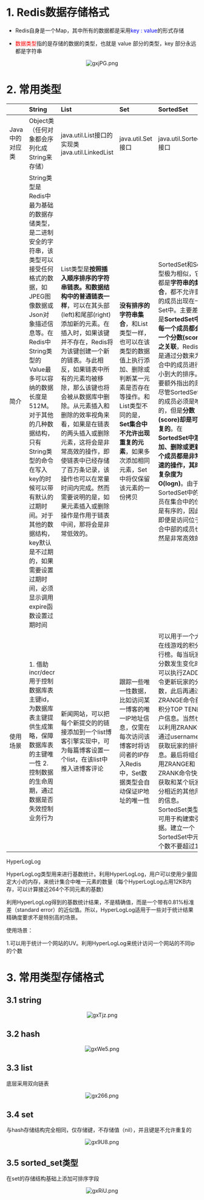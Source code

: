 # 1. Redis数据存储格式

- Redis自身是一个Map，其中所有的数据都是采用<span style="color:blue">key : value</span>的形式存储

- <span style="color:red">数据类型</span>指的是存储的数据的类型，也就是 value 部分的类型，key 部分永远都是字符串

<center><img src="https://ss.im5i.com/2021/07/19/gxjPG.png" alt="gxjPG.png" border="0" /></center>

# 2. 常用类型

|                | String                                                       | List                                                         | Set                                                          | SortedSet                                                    | Hash                                                         |
| :------------- | :----------------------------------------------------------- | :----------------------------------------------------------- | :----------------------------------------------------------- | :----------------------------------------------------------- | :----------------------------------------------------------- |
| Java中的对应类 | Object类（任何对象都会序列化成String来存储）                 | java.util.List接口的实现类java.util.LinkedList               | java.util.Set接口                                            | java.util.SortedSet接口                                      | java.util.HashMap                                            |
| 简介           | String类型是Redis中最为基础的数据存储类型，是二进制安全的字符串，该类型可以接受任何格式的数据，如JPEG图像数据或Json对象描述信息等。在Redis中String类型的Value最多可以容纳的数据长度是512M。对于其他的几种数据结构，只有String类型的命令在写入key的时候可以带有默认的过期时间。对于其他的数据结构，key默认是不过期的，如果需要设置过期时间，必须显示调用expire函数设置过期时间 | List类型是**按照插入顺序排序的字符串链表。和数据结构中的普通链表一样**，可以在其头部(left)和尾部(right)添加新的元素。在插入时，如果该键并不存在，Redis将为该键创建一个新的链表。与此相反，如果链表中所有的元素均被移除，那么该键也将会被从数据库中删除。从元素插入和删除的效率视角来看，如果是在链表的两头插入或删除元素，这将会是非常高效的操作，即使链表中已经存储了百万条记录，该操作也可以在常量时间内完成。然而需要说明的是，如果元素插入或删除操作是作用于链表中间，那将会是非常低效的。 | **没有排序的字符串集合**，和List类型一样，也可以在该类型的数据值上执行添加、删除或判断某一元素是否存在等操作。和List类型不同的是，**Set集合中不允许出现重复的元素**，如果多次添加相同元素，Set中将仅保留该元素的一份拷贝 | SortedSet和Set类型极为相似，它们都是**字符串的集合**，都不允许重复的成员出现在一个Set中。主要差别是**SortedSet中的每一个成员都会有一个分数(score)与之关联**，Redis正是通过分数来为集合中的成员进行从小到大的排序。需要额外指出的是，尽管SortedSet中的成员必须是唯一的，但是**分数(score)却是可以重复的**。在**SortedSet中添加、删除或更新一个成员都是非常快速的操作，其时间复杂度为O(logn)**。由于SortedSet中的成员在集合中的位置是有序的，因此，即便是访问位于集合中部的成员也仍然是非常高效的。 | 相当于Java中的HaspMap，非常适合于存储值对象的信息，比如User对象含有userName、Password和Age等属性，可以使用hash来存储User，每个field对应一个属性，好处是可以做到部分更新、获取。如果Hash中包含很少的字段，那么该类型的数据也将仅占用很少的磁盘空间 |
| 使用场景       | 1. 借助incr/decr用于控制数据库表主键id，为数据库表主键提供生成策略，保障数据库表的主键唯一性 2. 控制数据的生命周期，通过数据是否失效控制业务行为 | 新闻网站，可以把每个新提交的的链接添加到一个list博客引擎实现中，可为每篇博客设置一个list，在该list中推入进博客评论 | 跟踪一些唯一性数据，比如访问某一博客的唯一IP地址信息，仅需在每次访问该博客时将访问者的IP存入Redis中，Set数据类型会自动保证IP地址的唯一性 | 可以用于一个大型在线游戏的积分排行榜。每当玩家的分数发生变化时，可以执行ZADD命令更新玩家的分数，此后再通过ZRANGE命令获取积分TOP TEN的用户信息。当然也可以利用ZRANK命令通过username来获取玩家的排行信息。最后将组合使用ZRANGE和ZRANK命令快速的获取和某个玩家积分相近的其他用户的信息。SortedSet类型还可用于构建索引数据。建立一个SortedSet中元素个数不要超过1W | 1. 对于海量数据的情况，可以自己对数据进行分桶，然后使用Hash结构来存储。2. 将对象存储为Hash结构而不是String，可以每次只更新、获取Hash中的一个field，这样可以提高效率 3. 购物车设计 |

HyperLogLog

HyperLogLog类型用来进行基数统计。利用HyperLogLog，用户可以使用少量固定大小的内存，来统计集合中唯一元素的数量（每个HyperLogLog占用12KB内存，可以计算接近264个不同元素的基数）

利用HyperLogLog得到的基数统计结果，不是精确值，而是一个带有0.81%标准差（standard error）的近似值。所以，HyperLogLog适用于一些对于统计结果精确度要求不是特别高的场景。

使用场景：

1.可以用于统计一个网站的UV。利用HyperLogLog来统计访问一个网站的不同ip的个数

# 3. 常用类型存储格式

## 3.1 string

<center><img src="https://ss.im5i.com/2021/07/19/gxTjz.png" alt="gxTjz.png" border="0" /></center>

## 3.2 hash

<center><img src="https://ss.im5i.com/2021/07/19/gxWe5.png" alt="gxWe5.png" border="0" /></center>

## 3.3 list

底层采用双向链表

<center><img src="https://ss.im5i.com/2021/07/19/gx266.png" alt="gx266.png" border="0" /></center>

## 3.4 set

与hash存储结构完全相同，仅存储键，不存储值（nil），并且键是不允许重复的

<center><img src="https://ss.im5i.com/2021/07/19/gx9U8.png" alt="gx9U8.png" border="0" /></center>

## 3.5 sorted_set类型

在set的存储结构基础上添加可排序字段

<center><img src="https://ss.im5i.com/2021/07/19/gxRiU.png" alt="gxRiU.png" border="0" /></center>











 